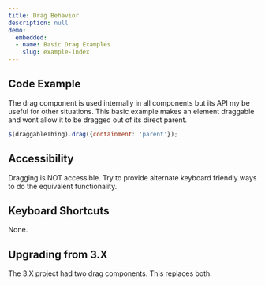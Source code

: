 ```yaml
---
title: Drag Behavior
description: null
demo:
  embedded:
  - name: Basic Drag Examples
    slug: example-index
---
```


## Code Example

The drag component is used internally in all components but its API my be useful for other situations. This basic example makes an element draggable and wont allow it to be dragged out of its direct parent.

```javascript
$(draggableThing).drag({containment: 'parent'});
```

## Accessibility

Dragging is NOT accessible. Try to provide alternate keyboard friendly ways to do the equivalent functionality.

## Keyboard Shortcuts

None.

## Upgrading from 3.X

The 3.X project had two drag components. This replaces both.
